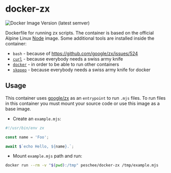 # docker-zx

![Docker Image Version (latest semver)](https://img.shields.io/docker/v/peschee/zx?style=flat-square)

Dockerfile for running zx scripts. The container is based on the official Alpine Linux [Node](https://hub.docker.com/_/node) image. Some additional tools are installed inside the container:

- `bash` - because of https://github.com/google/zx/issues/524
- [`curl`](https://curl.se/) - because everybody needs a swiss army knife
- [`docker`](https://www.docker.com/) - in order to be able to run other containers
- [`skopeo`](https://github.com/containers/skopeo) - because everybody needs a swiss army knife for docker

## Usage

This container uses [google/zx](https://github.com/google/zx) as an `entrypoint` to run `.mjs` files. To run files in this container you must mount your source code or use this image as a base image.

- Create an `example.mjs`:

```js
#!/usr/bin/env zx

const name = 'Foo';

await $`echo Hello, ${name}.`;
```

- Mount `example.mjs` path and run:

```bash
docker run --rm -v "$(pwd):/tmp" peschee/docker-zx /tmp/example.mjs
```
